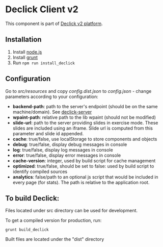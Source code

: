 # Declick Client v2

This component is part of [Declick v2 platform](https://github.com/colombbus/declick-v2).


## Installation
1. Install [node.js](https://nodejs.org/)
2. Install [grunt](http://gruntjs.com)
3. Run `npm run install_declick`

## Configuration

Go to *src/resources* and copy *config.dist.json* to *config.json* - change parameters according to your configuration:
* **backend-path**: path to the server's endpoint (should be on the same machine/domain). See [declick-server](https://github.com/colombbus/declick-server-v2)
* **wpaint-path**: relative path to the lib wpaint (should not be modified)
* **slide-url**: path to the server providing slides in exercise mode. These slides are included using an iframe. Slide url is computed from this parameter and slide id appended.
* **cache**: true/false, use localStorage to store components and objects
* **debug**: true/false, display debug messages in console 
* **log**: true/false, display log messages in console
* **error**: true/false, display error messages in console
* **cache-version**: integer, used by build script for cache management
* **optimized**: true/false, should be set to false: used by build script to identify compiled sources
* **analytics**: false/path to an optional js script that would be included in every page (for stats). The path is relative to the application root.


## To build Declick:

Files located under src directory can be used for development. 

To get a compiled version for production, run:
```
grunt build_declick
```
Built files are located under the "dist" directory

